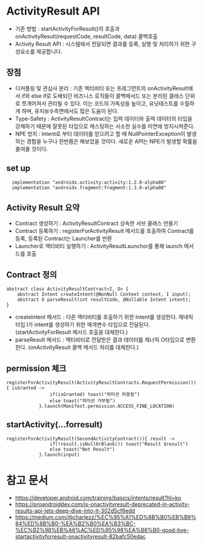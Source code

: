 # ActivityResult API
 - 기존 방법 : startActivityForResult()의 호출과 onActivityResult(requestCode, resultCode, data) 콜백호출
 - Activity Result API : 시스템에서 전달되면 결과를 등록, 실행 및 처리하기 위한 구성요소를 제공합니다.
 
 
## 장점
 - 디커플링 및 관심사 분리 : 기존 액티비티 또는 프레그먼트의 onActivityResult에서 if와 else if로 도배되던 비즈니스 로직들이 콜백메서드 또는 분리된 클래스 단위로 쪼개어져서 관리될 수 있다.
 이는 코드의 가독성을 높이고, 유닛테스트를 수월하게 하며, 유지보수측면에서도 많은 도움이 된다.
 - Type-Safety : ActivityResultContract는 입력 데이터와 출력 데이터의 타입을 강제하기 때문에 잘못된 타입으로 캐스팅하는 사소한 실수를 미연에 방지시켜준다.
 - NPE 방지 : Intent로 부터 데이터를 얻으려고 할 때 NullPointerException이 발생하는 경험을 누구나 한번쯤은 해보았을 것이다. 새로운 API는 NPE가 발생할 확률을 줄여줄 것이다.

## set up
```
  implementation "androidx.activity:activity:1.2.0-alpha08"
  implementation "androidx.fragment:fragment:1.3.0-alpha08"
```

## Activity Result 요약
 - Contract 생성하기 : ActivityResultContract 상속한 서브 클래스 만들기
 - Contract 등록하기 : registerForActivityResult 메서드를 호출하여 Contract를 등록, 등록된 Contract는 Launcher를 반환
 - Launcher로 액티비티 실행하기 : ActivityResultLaunchor를 통해 launch 메서드를 호출

 
## Contract 정의
```
abstract class ActivityResultContract<I, O> {
    abstract Intent createIntent(@NonNull Context context, I input);
    abstract O parseResult(int resultCode, @Nullable Intent intent);
}
```
- createIntent 메서드 : 다른 액티비티를 호출하기 위한 Intent를 생성한다. 제네릭 타입 I가 intent를 생성하기 위한 매개변수 타입으로 전달된다. (startActivityForResult 메서드 호출을 대체한다.)
- parseResult 메서드 : 액티비티로 전달받은 결과 데이터를 제너릭 O타입으로 변환한다. (onActivityResult 콜백 메서드 처리를 대체한다.)


## permission 체크
```
registerForActivityResult(ActivityResultContracts.RequestPermission()){ isGranted ->
                if(isGranted) toast("퍼미션 허용됨")
                else toast("퍼미션 거부됨")
            }.launch(Manifest.permission.ACCESS_FINE_LOCATION)
```

## startActivity(...forresult)
```
registerForActivityResult(SecondActivityContract()){ result ->
                if(!result.isNullOrBlank()) toast("Result $result")
                else toast("Not Result")
            }.launch(input)
```


# 참고 문서 
- https://developer.android.com/training/basics/intents/result?hl=ko
- https://proandroiddev.com/is-onactivityresult-deprecated-in-activity-results-api-lets-deep-dive-into-it-302d5cf6edd
- https://medium.com/@charlezz/%EC%95%A1%ED%8B%B0%EB%B9%84%ED%8B%B0-%EA%B2%B0%EA%B3%BC-%EC%B2%98%EB%A6%AC%ED%95%98%EA%B8%B0-good-bye-startactivityforresult-onactivityresult-82bafc50edac
